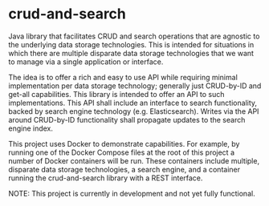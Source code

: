 # crud-and-search
Java library that facilitates CRUD and search operations that are agnostic to the underlying data
storage technologies.  This is intended for situations in which there are multiple disparate
data storage technologies that we want to manage via a single application or interface.

The idea is to offer a rich and easy to use API while requiring minimal implementation per
data storage technology; generally just CRUD-by-ID and get-all capabilities.
This library is intended to offer an API to such implementations.
This API shall include an interface to search functionality, backed by search engine technology
(e.g. Elasticsearch).  Writes via the API around CRUD-by-ID functionality shall propagate
updates to the search engine index.

This project uses Docker to demonstrate capabilities.  For example, by running one of the Docker
Compose files at the root of this project a number of Docker containers will be run.  These
containers include multiple, disparate data storage technologies, a search engine, and a
container running the crud-and-search library with a REST interface.

NOTE: This project is currently in development and not yet fully functional.